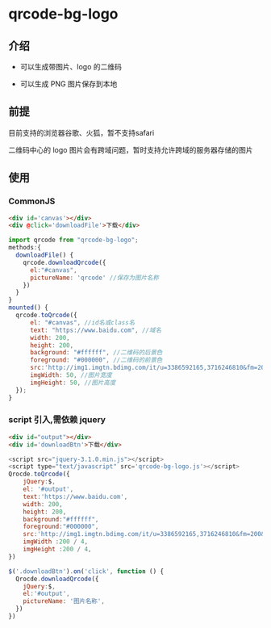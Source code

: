 # qrcode-bg-logo

## 介绍

- 可以生成带图片、logo 的二维码

- 可以生成 PNG 图片保存到本地

## 前提

目前支持的浏览器谷歌、火狐，暂不支持safari

二维码中心的 logo 图片会有跨域问题，暂时支持允许跨域的服务器存储的图片

## 使用

### CommonJS
```html
<div id='canvas'></div>
<div @click='downloadFile'>下载</div>
```
```javascript
import qrcode from "qrcode-bg-logo";
methods:{
  downloadFile() {
    qrcode.downloadQrcode({
      el:"#canvas",
      pictureName: 'qrcode' //保存为图片名称
    })
  }
}
mounted() {
  qrcode.toQrcode({
	  el: "#canvas", //id名或class名
	  text: "https://www.baidu.com", //域名
	  width: 200,
	  height: 200,
	  background: "#ffffff", //二维码的后景色
	  foreground: "#000000", //二维码的前景色
	  src:'http://img1.imgtn.bdimg.com/it/u=3386592165,3716246810&fm=200&gp=0.jpg', //图片路径
	  imgWidth: 50, //图片宽度
	  imgHeight: 50, //图片高度
  });
}
```


### script 引入,需依赖 jquery

```html
<div id="output"></div>
<div id='downloadBtn'>下载</div>
```
```js
<script src="jquery-3.1.0.min.js"></script>
<script type="text/javascript" src='qrcode-bg-logo.js'></script>
Qrocde.toQrcode({
    jQuery:$,
    el: '#output',
    text:'https://www.baidu.com',
    width: 200,
    height: 200,
    background:"#ffffff",
    foreground:"#000000",
    src:'http://img1.imgtn.bdimg.com/it/u=3386592165,3716246810&fm=200&gp=0.jpg',
    imgWidth :200 / 4,
    imgHeight :200 / 4,
})

$('.downloadBtn').on('click', function () {
  Qrocde.downloadQrcode({
    jQuery:$,
    el:'#output',
    pictureName: '图片名称',
  })
})
```


